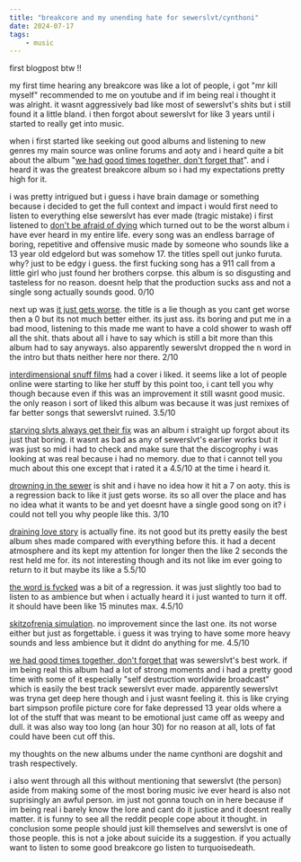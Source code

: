 ```yaml
---
title: "breakcore and my unending hate for sewerslvt/cynthoni"
date: 2024-07-17
tags:
    - music
---
```


first blogpost btw !!

my first time hearing any breakcore was like a lot of people, i got "mr kill myself" recommended to me on youtube and if im being real i thought it was alright. it wasnt aggressively bad like most of sewerslvt's shits but i still found it a little bland. i then forgot about sewerslvt for like 3 years until i started to really get into music.

when i first started like seeking out good albums and listening to new genres my main source was online forums and aoty and i heard quite a bit about the album "[we had good times together, don't forget that](https://www.albumoftheyear.org/album/423966-sewerslvt-we-had-good-times-together-dont-forget-that.php)". and i heard it was the greatest breakcore album so i had my expectations pretty high for it.

i was pretty intrigued but i guess i have brain damage or something because i decided to get the full context and impact i would first need to listen to everything else sewerslvt has ever made (tragic mistake) i first listened to [don't be afraid of dying](https://www.albumoftheyear.org/album/210944-sewerslvt-dont-be-afraid-of-dying.php) which turned out to be the worst album i have ever heard in my entire life. every song was an endless barrage of boring, repetitive and offensive music made by someone who sounds like a 13 year old edgelord but was somehow 17. the titles spell out junko furuta. why? just to be edgy i guess. the first fucking song has a 911 call from a little girl who just found her brothers corpse. this album is so disgusting and tasteless for no reason. doesnt help that the production sucks ass and not a single song actually sounds good.  0/10

next up was [it just gets worse](https://www.albumoftheyear.org/album/527178-sewerslvt-mortem-it-just-gets-worse.php). the title is a lie though as you cant get worse then a 0 but its not much better either. its just ass. its boring and put me in a bad mood, listening to this made me want to have a cold shower to wash off all the shit.
thats about all i have to say which is still a bit more than this album had to say anyways. also apparently sewerslvt dropped the n word in the intro but thats neither here nor there. 2/10

[interdimensional snuff films](https://www.albumoftheyear.org/album/424080-sewerslvt-interdimensional-snuff-films.php) had a cover i liked. it seems like a lot of people online were starting to like her stuff by this point too, i cant tell you why though because even if this was an improvement it still wasnt good music. the only reason i sort of liked this album was because it was just remixes of far better songs that sewerslvt ruined.  3.5/10

[starving slvts always get their fix](https://www.albumoftheyear.org/album/159853-sewerslvt-starving-slvts-always-get-their-fix.php) was an album i straight up forgot about its just that boring. it wasnt as bad as any of sewerslvt's earlier works but it was just so mid i had to check and make sure that the discogrophy i was looking at was real because i had no memory. due to that i cannot tell you much about this one except that i rated it a 4.5/10 at the time i heard it.

[drowning in the sewer](https://www.albumoftheyear.org/album/159852-sewerslvt-drowning-in-the-sewer.php) is shit and i have no idea how it hit a 7 on aoty. this is a regression back to like it just gets worse. its so all over the place and has no idea what it wants to be and yet doesnt have a single good song on it? i could not tell you why people like this. 3/10

[draining love story](https://www.albumoftheyear.org/album/206300-sewerslvt-draining-love-story.php) is actually fine. its not good but its pretty easily the best album shes made compared with everything before this. it had a decent atmosphere and its kept my attention for longer then the like 2 seconds the rest held me for. its not interesting though and its not like im ever going to return to it but maybe its like a 5.5/10

[the word is fvcked](https://www.albumoftheyear.org/album/310606-sewerslvt-the-world-is-fvcked/) was a bit of a regression. it was just slightly too bad to listen to as ambience but when i actually heard it i just wanted to turn it off. it should have been like 15 minutes max. 4.5/10

[skitzofrenia simulation](https://www.albumoftheyear.org/album/374737-sewerslvt-skitzofrenia-simulation.php). no improvement since the last one. its not worse either but just as forgettable. i guess it was trying to have some more heavy sounds and less ambience but it didnt do anything for me. 4.5/10

[we had good times together, don't forget that](https://www.albumoftheyear.org/album/423966-sewerslvt-we-had-good-times-together-dont-forget-that.php) was sewerslvt's best work. if im being real this album had a lot of strong moments and i had a pretty good time with some of it especially "self destruction worldwide broadcast" which is easily the best track sewerslvt ever made. apparently sewerslvt was tryna get deep here though and i just wasnt feeling it. this is like crying bart simpson profile picture core for fake depressed 13 year olds where a lot of the stuff that was meant to be emotional just came off as weepy and dull. it was also way too long (an hour 30) for no reason at all, lots of fat could have been cut off this.

my thoughts on the new albums under the name cynthoni are dogshit and trash respectively.

i also went through all this without mentioning that sewerslvt (the person) aside from making some of the most boring music ive ever heard is also not suprisingly an awful person. im just not gonna touch on in here because if im being real i barely know the lore and cant do it justice and it doesnt really matter. it is funny to see all the reddit people cope about it thought. in conclusion some people should just kill themselves and sewerslvt is one of those people. this is not a joke about suicide its a suggestion. if you actually want to listen to some good breakcore go listen to turquoisedeath.